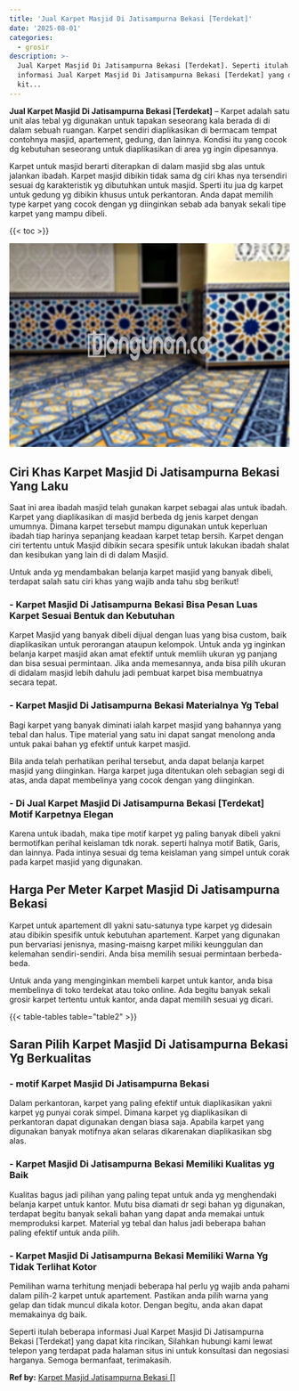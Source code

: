 ```yaml
---
title: 'Jual Karpet Masjid Di Jatisampurna Bekasi [Terdekat]'
date: '2025-08-01'
categories:
  - grosir
description: >-
  Jual Karpet Masjid Di Jatisampurna Bekasi [Terdekat]. Seperti itulah beberapa
  informasi Jual Karpet Masjid Di Jatisampurna Bekasi [Terdekat] yang dapat
  kit...
---
```


**Jual Karpet Masjid Di Jatisampurna Bekasi \[Terdekat\]** – Karpet adalah satu unit alas tebal yg digunakan untuk tapakan seseorang kala berada di di dalam sebuah ruangan. Karpet sendiri diaplikasikan di bermacam tempat contohnya masjid, apartement, gedung, dan lainnya. Kondisi itu yang cocok dg kebutuhan seseorang untuk diaplikasikan di area yg ingin dipesannya.

Karpet untuk masjid berarti diterapkan di dalam masjid sbg alas untuk jalankan ibadah. Karpet masjid dibikin tidak sama dg ciri khas nya tersendiri sesuai dg karakteristik yg dibutuhkan untuk masjid. Sperti itu jua dg karpet untuk gedung yg dibikin khusus untuk perkantoran. Anda dapat memilih type karpet yang cocok dengan yg diinginkan sebab ada banyak sekali tipe karpet yang mampu dibeli.

{{< toc >}}

![Jual Karpet Masjid Di Jatisampurna Bekasi [Terdekat]](/images/grosir-karpet-murah-44.png)

## Ciri Khas Karpet Masjid Di Jatisampurna Bekasi Yang Laku

Saat ini area ibadah masjid telah gunakan karpet sebagai alas untuk ibadah. Karpet yang diaplikasikan di masjid berbeda dg jenis karpet dengan umumnya. Dimana karpet tersebut mampu digunakan untuk keperluan ibadah tiap harinya sepanjang keadaan karpet tetap bersih. Karpet dengan ciri tertentu untuk Masjid dibikin secara spesifik untuk lakukan ibadah shalat dan kesibukan yang lain di di dalam Masjid.

Untuk anda yg mendambakan belanja karpet masjid yang banyak dibeli, terdapat salah satu ciri khas yang wajib anda tahu sbg berikut!

### \- Karpet Masjid Di Jatisampurna Bekasi Bisa Pesan Luas Karpet Sesuai Bentuk dan Kebutuhan

Karpet Masjid yang banyak dibeli dijual dengan luas yang bisa custom, baik diaplikasikan untuk perorangan ataupun kelompok. Untuk anda yg inginkan belanja karpet masjid akan amat efektif untuk memliih ukuran yg panjang dan bisa sesuai permintaan. Jika anda memesannya, anda bisa pilih ukuran di didalam masjid lebih dahulu jadi pembuat karpet bisa membuatnya secara tepat.

### \- Karpet Masjid Di Jatisampurna Bekasi Materialnya Yg Tebal

Bagi karpet yang banyak diminati ialah karpet masjid yang bahannya yang tebal dan halus. Tipe material yang satu ini dapat sangat menolong anda untuk pakai bahan yg efektif untuk karpet masjid.

Bila anda telah perhatikan perihal tersebut, anda dapat belanja karpet masjid yang diinginkan. Harga karpet juga ditentukan oleh sebagian segi di atas, anda dapat membelinya yang cocok dengan yang diinginkan.

### \- Di Jual Karpet Masjid Di Jatisampurna Bekasi \[Terdekat\] Motif Karpetnya Elegan

Karena untuk ibadah, maka tipe motif karpet yg paling banyak dibeli yakni bermotifkan perihal keislaman tdk norak. seperti halnya motif Batik, Garis, dan lainnya. Pada intinya sesuai dg tema keislaman yang simpel untuk corak pada karpet masjid yang digunakan.

## Harga Per Meter Karpet Masjid Di Jatisampurna Bekasi

Karpet untuk apartement dll yakni satu-satunya type karpet yg didesain atau dibikin spesifik untuk kebutuhan apartement. Karpet yang digunakan pun bervariasi jenisnya, masing-maisng karpet miliki keunggulan dan kelemahan sendiri-sendiri. Anda bisa memilih sesuai permintaan berbeda-beda.

Untuk anda yang menginginkan membeli karpet untuk kantor, anda bisa membelinya di toko terdekat atau toko online. Ada begitu banyak sekali grosir karpet tertentu untuk kantor, anda dapat memilih sesuai yg dicari.

{{< table-tables table="table2" >}}

## Saran Pilih Karpet Masjid Di Jatisampurna Bekasi Yg Berkualitas

### \- motif Karpet Masjid Di Jatisampurna Bekasi

Dalam perkantoran, karpet yang paling efektif untuk diaplikasikan yakni karpet yg punyai corak simpel. Dimana karpet yg diaplikasikan di perkantoran dapat digunakan dengan biasa saja. Apabila karpet yang digunakan banyak motifnya akan selaras dikarenakan diaplikasikan sbg alas.

### \- Karpet Masjid Di Jatisampurna Bekasi Memiliki Kualitas yg Baik

Kualitas bagus jadi pilihan yang paling tepat untuk anda yg menghendaki belanja karpet untuk kantor. Mutu bisa diamati dr segi bahan yg digunakan, terdapat begitu banyak sekali bahan yang dapat anda memakai untuk memproduksi karpet. Material yg tebal dan halus jadi beberapa bahan paling efektif untuk anda pilih.

### \- Karpet Masjid Di Jatisampurna Bekasi Memiliki Warna Yg Tidak Terlihat Kotor

Pemilihan warna terhitung menjadi beberapa hal perlu yg wajib anda pahami dalam pilih-2 karpet untuk apartement. Pastikan anda pilih warna yang gelap dan tidak muncul dikala kotor. Dengan begitu, anda akan dapat memakainya dg baik.

Seperti itulah beberapa informasi Jual Karpet Masjid Di Jatisampurna Bekasi \[Terdekat\] yang dapat kita rincikan, Silahkan hubungi kami lewat telepon yang terdapat pada halaman situs ini untuk konsultasi dan negosiasi harganya. Semoga bermanfaat, terimakasih.

**Ref by:**  [Karpet Masjid Jatisampurna Bekasi []](https://id.wikipedia.org/wiki/Karpet)
